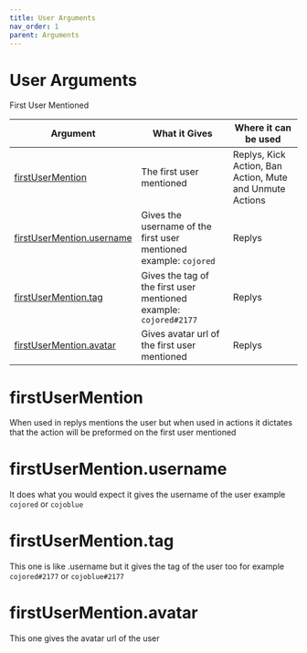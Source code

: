 ```yaml
---
title: User Arguments
nav_order: 1
parent: Arguments
---
```


# User Arguments

First User Mentioned

| Argument                                                | What it Gives                                                     | Where it can be used                                     |
| ------------------------------------------------------- | ----------------------------------------------------------------- | -------------------------------------------------------- |
| [firstUserMention](#firstUserMention)                   | The first user mentioned                                          | Replys, Kick Action, Ban Action, Mute and Unmute Actions |
| [firstUserMention.username](#firstUserMention.username) | Gives the username of the first user mentioned example: `cojored` | Replys                                                   |
| [firstUserMention.tag](#firstUserMention.tag)           | Gives the tag of the first user mentioned example: `cojored#2177` | Replys                                                   |
| [firstUserMention.avatar](#firstUserMention.avatar)     | Gives avatar url of the first user mentioned                      | Replys                                                   |

# firstUserMention

When used in replys mentions the user but when used in actions it dictates that
the action will be preformed on the first user mentioned

# firstUserMention.username

It does what you would expect it gives the username of the user example
`cojored` or `cojoblue`

# firstUserMention.tag

This one is like .username but it gives the tag of the user too for example
`cojored#2177` or `cojoblue#2177`

# firstUserMention.avatar

This one gives the avatar url of the user
